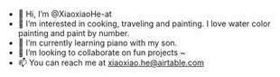 - 👋 Hi, I’m @XiaoxiaoHe-at
- 👀 I’m interested in cooking, traveling and painting. I love water color painting and paint by number. 
- 🌱 I’m currently learning piano with my son.
- 💞️ I’m looking to collaborate on fun projects ~
- 📫 You can reach me at xiaoxiao.he@airtable.com

<!---
XiaoxiaoHe-at/XiaoxiaoHe-at is a ✨ special ✨ repository because its `README.md` (this file) appears on your GitHub profile.
You can click the Preview link to take a look at your changes.
--->
